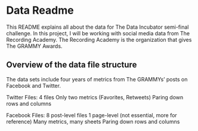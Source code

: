 # Data Readme
This README explains all about the data for The Data Incubator semi-final challenge. 
In this project, I will be working with social media data from The Recording Academy. The Recording Academy is the organization that gives The GRAMMY Awards.

## Overview of the data file structure
The data sets include four years of metrics from The GRAMMYs’ posts on Facebook and Twitter.

Twitter Files:
4 files
Only two metrics (Favorites, Retweets)
Paring down rows and columns

Facebook Files:
8 post-level files
1 page-level (not essential, more for reference)
Many metrics, many sheets
Paring down rows and columns
